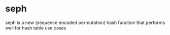 # seph
seph is a new (sequence encoded permutation) hash function that performs well for hash table use cases
